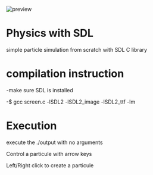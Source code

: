![preview](https://user-images.githubusercontent.com/79095044/140169206-8e19a7d9-8005-4d64-81d1-05406a840e94.png)
# Physics with SDL

simple particle simulation from scratch with SDL C library


 # compilation instruction
 
 -make sure SDL is installed
 
 -$ gcc screen.c -lSDL2 -lSDL2_image -lSDL2_ttf -lm
 
 # Execution
 
 execute the ./output with no arguments
 
 Control a particule with arrow keys
 
 Left/Right click to create a particule
